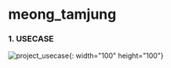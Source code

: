 # meong_tamjung

### 1. USECASE 
![project_usecase](https://user-images.githubusercontent.com/84279479/125880918-deb1a435-66b7-4ecf-b73e-2e4668cbc2fa.png){: width="100" height="100"}
